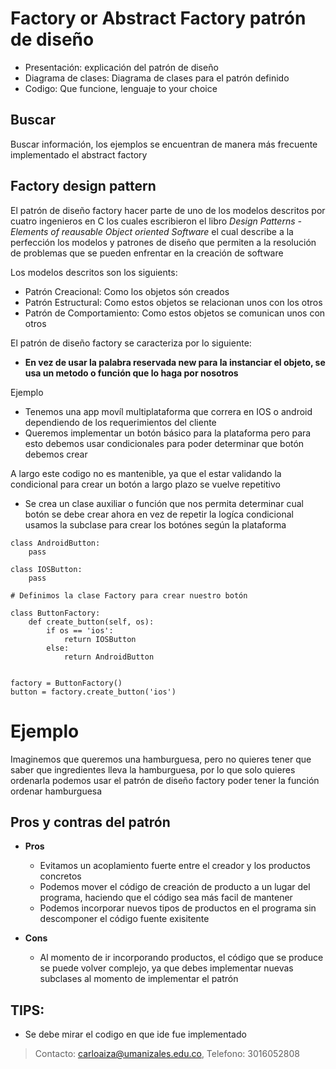 # Factory or Abstract Factory patrón de diseño

- Presentación: explicación del patrón de diseño
- Diagrama de clases: Diagrama de clases para el patrón definido
- Codigo: Que funcione, lenguaje to your choice

## Buscar

Buscar información, los ejemplos se encuentran de manera más frecuente implementado el abstract factory

## Factory design pattern

El patrón de diseño factory hacer parte de uno de los modelos descritos por
cuatro ingenieros en C los cuales escribieron el libro *Design Patterns - Elements of reausable Object oriented Software*
el cual describe a la perfección los modelos y patrones de diseño que permiten
a la resolución de problemas que se pueden enfrentar en la creación de software


Los modelos descritos son los siguients:

- Patrón Creacional: Como los objetos són creados
- Patrón Estructural: Como estos objetos se relacionan unos con los otros
- Patrón de Comportamiento: Como estos objetos se comunican unos con otros

El patrón de diseño factory se caracteriza por lo siguiente:

- **En vez de usar la palabra reservada new para la instanciar el objeto, se usa un metodo o función que lo haga por nosotros**

Ejemplo

- Tenemos una app movíl multiplataforma que correra en IOS o android dependiendo de los requerimientos del cliente
- Queremos implementar un botón básico para la plataforma pero para esto debemos usar condicionales para poder determinar que botón debemos crear 

A largo este codigo no es mantenible, ya que el estar validando la condicional para crear
un botón a largo plazo se vuelve repetitivo

- Se crea un clase auxiliar o función que nos permita determinar cual botón se debe crear
ahora en vez de repetir la logíca condicional usamos la subclase para crear los botónes según la plataforma

```
class AndroidButton:
    pass

class IOSButton:
    pass

# Definimos la clase Factory para crear nuestro botón

class ButtonFactory:
    def create_button(self, os):
        if os == 'ios':
            return IOSButton
        else:
            return AndroidButton


factory = ButtonFactory()
button = factory.create_button('ios')

```

# Ejemplo

Imaginemos que queremos una hamburguesa, pero no quieres tener que saber que ingredientes lleva la hamburguesa, por lo que solo quieres ordenarla
podemos usar el patrón de diseño factory poder tener la función ordenar hamburguesa  

## Pros y contras del patrón

- **Pros**
    - Evitamos un acoplamiento fuerte entre el creador y los productos concretos
    - Podemos mover el código de creación de producto a un lugar del programa, haciendo que el código sea más facil de mantener
    - Podemos incorporar nuevos tipos de productos en el programa sin descomponer el código fuente exisitente
    
- **Cons**
    - Al momento de ir incorporando productos, el código que se produce se puede volver complejo, ya que debes implementar nuevas
      subclases al momento de implementar el patrón

## TIPS: 

- Se debe mirar el codigo en que ide fue implementado

> Contacto: carloaiza@umanizales.edu.co, Telefono: 3016052808

